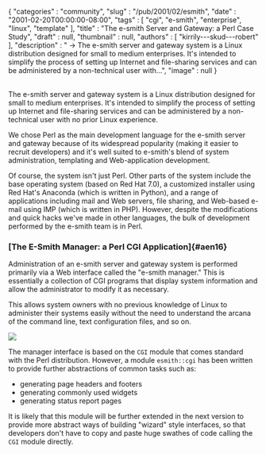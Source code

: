 {
   "categories" : "community",
   "slug" : "/pub/2001/02/esmith",
   "date" : "2001-02-20T00:00:00-08:00",
   "tags" : [
      "cgi",
      "e-smith",
      "enterprise",
      "linux",
      "template"
   ],
   "title" : "The e-smith Server and Gateway: a Perl Case Study",
   "draft" : null,
   "thumbnail" : null,
   "authors" : [
      "kirrily---skud---robert"
   ],
   "description" : " -> The e-smith server and gateway system is a Linux distribution designed for small to medium enterprises. It's intended to simplify the process of setting up Internet and file-sharing services and can be administered by a non-technical user with...",
   "image" : null
}





\
The e-smith server and gateway system is a Linux distribution designed
for small to medium enterprises. It's intended to simplify the process
of setting up Internet and file-sharing services and can be administered
by a non-technical user with no prior Linux experience.

We chose Perl as the main development language for the e-smith server
and gateway because of its widespread popularity (making it easier to
recruit developers) and it's well suited to e-smith's blend of system
administration, templating and Web-application development.

Of course, the system isn't just Perl. Other parts of the system include
the base operating system (based on Red Hat 7.0), a customized installer
using Red Hat's Anaconda (which is written in Python), and a range of
applications including mail and Web servers, file sharing, and Web-based
e-mail using IMP (which is written in PHP). However, despite the
modifications and quick hacks we've made in other languages, the bulk of
development performed by the e-smith team is in Perl.

### [The E-Smith Manager: a Perl CGI Application]{#aen16}

Administration of an e-smith server and gateway system is performed
primarily via a Web interface called the "e-smith manager." This is
essentially a collection of CGI programs that display system information
and allow the administrator to modify it as necessary.

This allows system owners with no previous knowledge of Linux to
administer their systems easily without the need to understand the
arcana of the command line, text configuration files, and so on.

<div class="mediaobject">

![](/images/_pub_2001_02_esmith/perl-article-manager.jpg)

</div>

The manager interface is based on the `CGI` module that comes standard
with the Perl distribution. However, a module `esmith::cgi` has been
written to provide further abstractions of common tasks such as:

-   generating page headers and footers
-   generating commonly used widgets
-   generating status report pages

It is likely that this module will be further extended in the next
version to provide more abstract ways of building "wizard" style
interfaces, so that developers don't have to copy and paste huge swathes
of code calling the `CGI` module directly.


